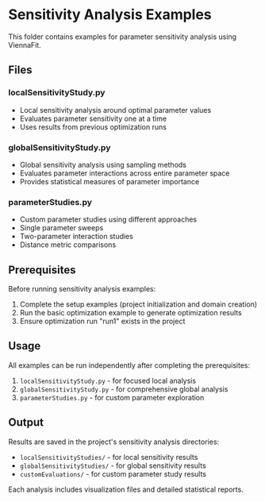 # Sensitivity Analysis Examples

This folder contains examples for parameter sensitivity analysis using ViennaFit.

## Files

### localSensitivityStudy.py
- Local sensitivity analysis around optimal parameter values
- Evaluates parameter sensitivity one at a time
- Uses results from previous optimization runs

### globalSensitivityStudy.py
- Global sensitivity analysis using sampling methods
- Evaluates parameter interactions across entire parameter space
- Provides statistical measures of parameter importance

### parameterStudies.py
- Custom parameter studies using different approaches
- Single parameter sweeps
- Two-parameter interaction studies
- Distance metric comparisons

## Prerequisites

Before running sensitivity analysis examples:
1. Complete the setup examples (project initialization and domain creation)
2. Run the basic optimization example to generate optimization results
3. Ensure optimization run "run1" exists in the project

## Usage

All examples can be run independently after completing the prerequisites:

1. `localSensitivityStudy.py` - for focused local analysis
2. `globalSensitivityStudy.py` - for comprehensive global analysis  
3. `parameterStudies.py` - for custom parameter exploration

## Output

Results are saved in the project's sensitivity analysis directories:
- `localSensitivityStudies/` - for local sensitivity results
- `globalSensitivityStudies/` - for global sensitivity results
- `customEvaluations/` - for custom parameter study results

Each analysis includes visualization files and detailed statistical reports.